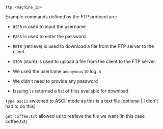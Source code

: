 ```
ftp <machine_ip>
```

Example commands defined by the FTP protocol are:


- `USER` is used to input the username

- `PASS` is used to enter the password

- `RETR` (retrieve) is used to download a file from the FTP server to the client.

- `STOR` (store) is used to upload a file from the client to the FTP server.



- We used the username `anonymous` to log in

- We didn't need to provide any password

- Issuing `ls` returned a list of files available for download


`type ascii` switched to ASCII mode as this is a text file (optional | I didn't had to do this)


`get coffee.txt` allowed us to retrieve the file we want (in this case coffee.txt)